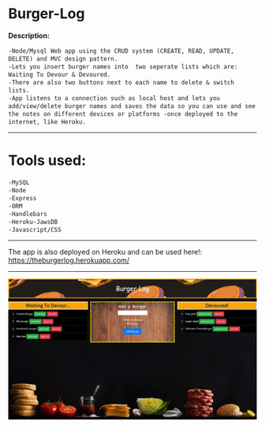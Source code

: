 # Burger-Log

**Description:**

    -Node/Mysql Web app using the CRUD system (CREATE, READ, UPDATE, DELETE) and MVC design pattern.
    -Lets you insert burger names into  two seperate lists which are: Waiting To Devour & Devoured.
    -There are also two buttons next to each name to delete & switch lists.
    -App listens to a connection such as local host and lets you add/view/delete burger names and saves the data so you can use and see the notes on different devices or platforms -once deployed to the internet, like Heroku.

___________________________________________________________________________________________________________________________________

# Tools used:
    -MySQL
    -Node
    -Express
    -ORM
    -Handlebars
    -Heroku-JawsDB
    -Javascript/CSS 

___________________________________________________________________________________________________________________________________

The app is also deployed on Heroku and can be used here!: https://theburgerlog.herokuapp.com/
___________________________________________________________________________________________________________________________________

![Example profile](./example.png)
